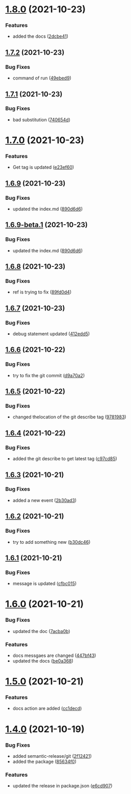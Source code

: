 # [1.8.0](https://github.com/darkmatter18/darkmatter18-testing/compare/v1.7.2...v1.8.0) (2021-10-23)


### Features

* added the docs ([2dcbe41](https://github.com/darkmatter18/darkmatter18-testing/commit/2dcbe414191291bcc25fa5d354b9c65f42022543))

## [1.7.2](https://github.com/darkmatter18/darkmatter18-testing/compare/v1.7.1...v1.7.2) (2021-10-23)


### Bug Fixes

* command of run ([49ebed9](https://github.com/darkmatter18/darkmatter18-testing/commit/49ebed9e4824316aeca4b4318e3569e304d4eae8))

## [1.7.1](https://github.com/darkmatter18/darkmatter18-testing/compare/v1.7.0...v1.7.1) (2021-10-23)


### Bug Fixes

* bad substitution ([740654d](https://github.com/darkmatter18/darkmatter18-testing/commit/740654dfb078ce0e6fabf9a54b0a835d06d1e66d))

# [1.7.0](https://github.com/darkmatter18/darkmatter18-testing/compare/v1.6.9...v1.7.0) (2021-10-23)


### Features

* Get tag is updated ([e23ef60](https://github.com/darkmatter18/darkmatter18-testing/commit/e23ef6024a047af9a70bef3942b9007b1df35cc6))

## [1.6.9](https://github.com/darkmatter18/darkmatter18-testing/compare/v1.6.8...v1.6.9) (2021-10-23)


### Bug Fixes

* updated the index.md ([890d6d6](https://github.com/darkmatter18/darkmatter18-testing/commit/890d6d6718f86fcf3bb6d9526b533f0db8e23da7))

## [1.6.9-beta.1](https://github.com/darkmatter18/darkmatter18-testing/compare/v1.6.8...v1.6.9-beta.1) (2021-10-23)


### Bug Fixes

* updated the index.md ([890d6d6](https://github.com/darkmatter18/darkmatter18-testing/commit/890d6d6718f86fcf3bb6d9526b533f0db8e23da7))

## [1.6.8](https://github.com/darkmatter18/darkmatter18-testing/compare/v1.6.7...v1.6.8) (2021-10-23)


### Bug Fixes

* ref is trying to fix ([89fd0d4](https://github.com/darkmatter18/darkmatter18-testing/commit/89fd0d413e132f673846ed069e4695fa5bbd5ff9))

## [1.6.7](https://github.com/darkmatter18/darkmatter18-testing/compare/v1.6.6...v1.6.7) (2021-10-23)


### Bug Fixes

* debug statement updated ([412edd5](https://github.com/darkmatter18/darkmatter18-testing/commit/412edd5bc1a68229405328e754eea0cb0e8db86e))

## [1.6.6](https://github.com/darkmatter18/darkmatter18-testing/compare/v1.6.5...v1.6.6) (2021-10-22)


### Bug Fixes

* try to fix the git commit ([d9a70a2](https://github.com/darkmatter18/darkmatter18-testing/commit/d9a70a29a6137d15cf26f279c3738fa5663cd7b9))

## [1.6.5](https://github.com/darkmatter18/darkmatter18-testing/compare/v1.6.4...v1.6.5) (2021-10-22)


### Bug Fixes

* changed thelocation of the git describe tag ([9781983](https://github.com/darkmatter18/darkmatter18-testing/commit/97819832f734698186f367f725fb9717014794ec))

## [1.6.4](https://github.com/darkmatter18/darkmatter18-testing/compare/v1.6.3...v1.6.4) (2021-10-22)


### Bug Fixes

* added the git describe to get latest tag ([c97cd85](https://github.com/darkmatter18/darkmatter18-testing/commit/c97cd855db428f780ce68609dcb91838b91368ce))

## [1.6.3](https://github.com/darkmatter18/darkmatter18-testing/compare/v1.6.2...v1.6.3) (2021-10-21)


### Bug Fixes

* added a new event ([2b30ad3](https://github.com/darkmatter18/darkmatter18-testing/commit/2b30ad3c368c5da742af41fa5c7fe8a54fd35070))

## [1.6.2](https://github.com/darkmatter18/darkmatter18-testing/compare/v1.6.1...v1.6.2) (2021-10-21)


### Bug Fixes

* try to add something new ([b30dc46](https://github.com/darkmatter18/darkmatter18-testing/commit/b30dc4619e59ed3714a84bfaaf86be3a7d614914))

## [1.6.1](https://github.com/darkmatter18/darkmatter18-testing/compare/v1.6.0...v1.6.1) (2021-10-21)


### Bug Fixes

* message is updated ([cfbc015](https://github.com/darkmatter18/darkmatter18-testing/commit/cfbc0150fe62f306f1ea4b3597c03654a93cd348))

# [1.6.0](https://github.com/darkmatter18/darkmatter18-testing/compare/v1.5.0...v1.6.0) (2021-10-21)


### Bug Fixes

* updated the doc ([7acba0b](https://github.com/darkmatter18/darkmatter18-testing/commit/7acba0b729032a1017888cb6c32a98bf5bd52725))


### Features

* docs messgaes are changed ([447bf43](https://github.com/darkmatter18/darkmatter18-testing/commit/447bf439b02a4d69ffe765f89e6117f2358cde5a))
* updated the docs ([be0a368](https://github.com/darkmatter18/darkmatter18-testing/commit/be0a368563513ef3c8183ac17be4ca4912d7aa43))

# [1.5.0](https://github.com/darkmatter18/darkmatter18-testing/compare/v1.4.0...v1.5.0) (2021-10-21)


### Features

* docs action are added ([cc1decd](https://github.com/darkmatter18/darkmatter18-testing/commit/cc1decdab1731f79d90dd10e53dad5bff2bd0142))

# [1.4.0](https://github.com/darkmatter18/darkmatter18-testing/compare/v1.3.0...v1.4.0) (2021-10-19)


### Bug Fixes

* added semantic-release/git ([2f12421](https://github.com/darkmatter18/darkmatter18-testing/commit/2f124211b3cb39f54eea60b4419c161dba641bc0))
* added the package ([85634f0](https://github.com/darkmatter18/darkmatter18-testing/commit/85634f01d85534c8ba5b69d3c29b61f74474f00a))


### Features

* updated the release in package.json ([e6cd907](https://github.com/darkmatter18/darkmatter18-testing/commit/e6cd907493f51d2858b46af230d5977784fc2ec2))
